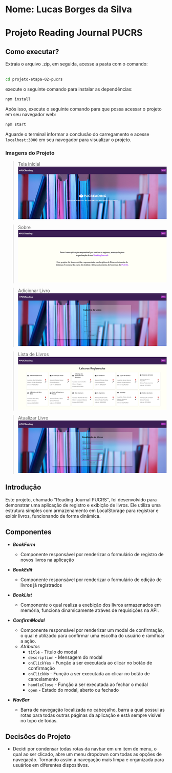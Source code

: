 # Nome: Lucas Borges da Silva

# Projeto Reading Journal PUCRS

## Como executar?

Extraia o arquivo .zip, em seguida, acesse a pasta com o comando:

```bash

cd projeto-etapa-02-pucrs
```

execute o seguinte comando para instalar as dependências:

```bash
npm install
```

Após isso, execute o seguinte comando para que possa acessar o projeto em seu navegador web:

```bash
npm start
```

Aguarde o terminal informar a conclusão do carregamento e acesse `localhost:3000` em seu navegador para visualizar o projeto.


### Imagens do Projeto

> Tela inicial
 ![image](./docs/img/home.png)

> Sobre
 ![image](./docs/img/sobre.png)

> Adicionar Livro
 ![image](./docs/img/cadastro.png)

> Lista de Livros
 ![image](./docs/img/listagem.png)

> Atualizar Livro
 ![image](./docs/img/atualizacao.png)

## Introdução

Este projeto, chamado "Reading Journal PUCRS", foi desenvolvido para demonstrar uma aplicação de registro e exibição de livros. Ele utiliza uma estrutura simples com armazenamento em LocalStorage para registrar e exibir livros, funcionando de forma dinâmica.

## Componentes

- **_BookForm_**
  - Componente responsável por renderizar o formulário de registro de novos livros na aplicação

- **_BookEdit_**

  - Componente responsável por renderizar o formulário de edição de livros já registrados

- **_BookList_**
  - Componente o qual realiza a exebição dos livros armazenados em memória, funciona dinamicamente atráves de requisições na API.

- **_ConfirmModal_**
  - Componente responsável por renderizar um modal de confirmação, o qual é utilizado para confirmar uma escolha do usuário e ramificar a ação.
  - *Atributos*
    - `title` - Título do modal
    - `description` - Mensagem do modal
    - `onClickYes` - Função a ser executada ao clicar no botão de confirmação
    - `onClickNo` - Função a ser executada ao clicar no botão de cancelamento
    - `handleClose` - Função a ser executada ao fechar o modal
    - `open` - Estado do modal, aberto ou fechado

- **_NavBar_**
  - Barra de navegação localizada no cabeçalho, barra a qual possui as rotas para todas outras páginas da aplicação e está sempre visível no topo de todas.
  

## Decisões do Projeto

 - Decidi por condensar todas rotas da navbar em um item de menu, o qual ao ser clicado, abre um menu dropdown com todas as opções de navegação. Tornando assim a navegação mais limpa e organizada para usuários em diferentes dispositivos.
